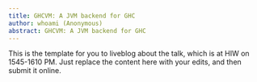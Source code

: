 ```yaml
---
title: GHCVM: A JVM backend for GHC
author: whoami (Anonymous)
abstract: GHCVM: A JVM backend for GHC
---
```


This is the template for you to liveblog about the talk,
which is at HIW on 1545-1610 PM.  Just replace the content here
with your edits, and then submit it online.
